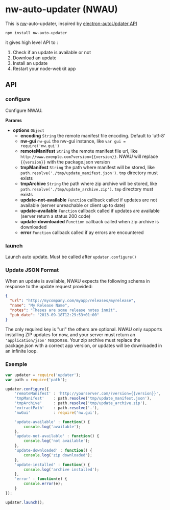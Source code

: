 nw-auto-updater (NWAU)
======================

This is [nw](https://github.com/rogerwang/node-webkit)-auto-updater, inspired by [electron-autoUpdater API](http://electron.atom.io/docs/v0.33.0/api/auto-updater/)

```
npm install nw-auto-updater
```

it gives high level API to :

1. Check if an update is available or not
2. Download an update
3. Install an update
4. Restart your node-webkit app

## API

### configure

Configure NWAU. 

**Params**

* **options** `Object`
	* **encoding** `String` the remote manifest file encoding. Default to 'utf-8'
	* **nw-gui** `nw-gui` the nw-gui instance, like `var gui = require('nw.gui')`
	* **remoteManifest** `String` the remote manifest file url, like `http://www.exemple.com?version={{version}}`. NWAU will replace `{{version}}` with the package.json version
	* **tmpManifest** `String` the path where manifest will be stored, like `path.resolve('./tmp/update_manifest.json')`. `tmp` directory must exists
	* **tmpArchive** `String` the path where zip archive will be stored, like `path.resolve('./tmp/update_archive.zip')`. `tmp` directory must exists
	* **update-not-available** `Function` callback called if updates are not available (server unreachable or client up to date)
	* **update-available** `Function` callback called if updates are available (server return a status 200 code)
	* **update-downloaded** `Function` callback called when zip archive is downloaded 
	* **error** `Function` callback called if ay errors are encountered

### launch

Launch auto update. Must be called after `updater.configure()`

### Update JSON Format

When an update is available, NWAU expects the following schema in response to the update request provided:

```json
{
  "url": "http://mycompany.com/myapp/releases/myrelease",
  "name": "My Release Name",
  "notes": "Theses are some release notes innit",
  "pub_date": "2013-09-18T12:29:53+01:00"
}
```

The only required key is "url" the others are optional. NWAU only supports installing ZIP updates for now, and your server must return an `'application/json'` response. Your zip archive must replace the package.json with a correct app version, or updates will be downloaded in an infinite loop.

### Exemple 

```javascript
var updater = require('updater');
var path = require('path');

updater.configure({
	'remoteManifest' : 'http://yourserver.com/?version={{version}}',
	'tmpManifest'    : path.resolve('tmp/update_manifest.json'),
	'tmpArchive'     : path.resolve('tmp/update_archive.zip'),
	'extractPath'    : path.resolve('.'),
	'nwGui'          : require('nw.gui'),

	'update-available' : function() {
		console.log('available');
	},
	'update-not-available' : function() {
		console.log('not available');
	},
	'update-downloaded' : function() {
		console.log('zip downloaded');
	},
	'update-installed' : function() {
		console.log('archive installed');
	},
	'error' : function(e) {
		console.error(e);
	}
});

updater.launch();
```